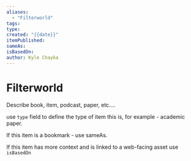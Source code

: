 ```yaml
---
aliases:
  - "Filterworld"
tags: 
type: 
created: "{{date}}"
itemPublished: 
sameAs: 
isBasedOn: 
author: Kyle Chayka
---
```

# Filterworld

Describe book, item, podcast, paper, etc....

use `type` field to define the type of item this is, for example - academic paper. 

If this item is a bookmark - use sameAs.

If this item has more context and is linked to a web-facing asset use `isBasedOn`